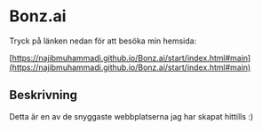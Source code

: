 # Bonz.ai
Tryck på länken nedan för att besöka min hemsida:

[https://najibmuhammadi.github.io/Bonz.ai/start/index.html#main](https://najibmuhammadi.github.io/Bonz.ai/start/index.html#main)

## Beskrivning
Detta är en av de snyggaste webbplatserna jag har skapat hittills :)
